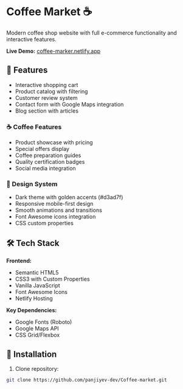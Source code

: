 # Coffee Market ☕

Modern coffee shop website with full e-commerce functionality and interactive features.

**Live Demo:** [coffee-marker.netlify.app](https://coffee-marker.netlify.app/)

## 🌟 Features


- Interactive shopping cart
- Product catalog with filtering
- Customer review system
- Contact form with Google Maps integration
- Blog section with articles

### ☕ Coffee Features
- Product showcase with pricing
- Special offers display
- Coffee preparation guides
- Quality certification badges
- Social media integration

### 🎨 Design System
- Dark theme with golden accents (#d3ad7f)
- Responsive mobile-first design
- Smooth animations and transitions
- Font Awesome icons integration
- CSS custom properties

## 🛠️ Tech Stack

**Frontend:**
- Semantic HTML5
- CSS3 with Custom Properties
- Vanilla JavaScript
- Font Awesome Icons
- Netlify Hosting

**Key Dependencies:**
- Google Fonts (Roboto)
- Google Maps API
- CSS Grid/Flexbox

## 🚀 Installation

1. Clone repository:
```bash
git clone https://github.com/panjiyev-dev/Coffee-market.git
